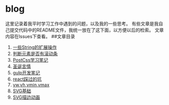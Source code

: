 # blog
这里记录着我平时学习工作中遇到的问题，以及我的一些思考。
有些文章是我自己提交代码中的README文件，我统一放在了这下面，以方便以后的检索。
文章内容在Issues下查看。
##文章目录

1. [一些String的扩展操作](https://github.com/willshawzq/blog/issues/1 "一些String的扩展操作")
2. [判断元素是否有滚动条](https://github.com/willshawzq/blog/issues/2 "判断元素是否有滚动条")
3. [PostCss学习笔记](https://github.com/willshawzq/blog/issues/3 "PostCss学习笔记")
4. [圣诞言情](https://github.com/willshawzq/blog/issues/4 "圣诞言情")
5. [gulp开发笔记](https://github.com/willshawzq/blog/issues/5 "gulp开发笔记")
6. [react踩过的坑](https://github.com/willshawzq/blog/issues/6 "react踩过的坑")
7. [vw,vh,vmin,vmax](https://github.com/willshawzq/blog/issues/7 "vw,vh,vmin,vmax")
8. [SVG基础](https://github.com/willshawzq/blog/issues/8 "SVG基础")
9. [SVG描边动画](https://github.com/willshawzq/blog/issues/9 "SVG描边动画")
